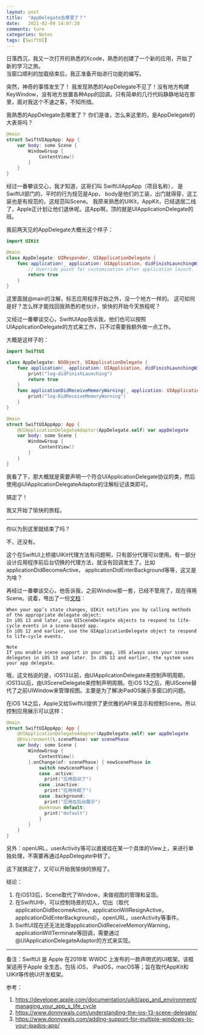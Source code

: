 ```yaml
---
layout: post  
title:  "AppDelegate去哪里了？"  
date:   2021-02-09 14:07:20
comments: ture
categories: Notes  
tags: [SwiftUI]  
---
```


日落西沉，我又一次打开的熟悉的Xcode，熟悉的创建了一个新的应用，开始了新的学习之旅。  
当窗口顺利的加载结束后，我正准备开始进行功能的编写。

突然，神奇的事情发生了！
我发现熟悉的AppDelegate不见了！没有地方构建KeyWindow，没有地方放置各种App的回调，只有简单的几行代码静静地站在那里，面对我这个不速之客，不知所措。

我熟悉的AppDelegate去哪里了？ 你们是谁，怎么来这里的，是AppDelegate的大表哥吗？

```swift
@main
struct SwiftUIAppApp: App {
    var body: some Scene {
        WindowGroup {
            ContentView()
        }
    }
}
```

经过一番攀谈交心，我才知道，这哥们叫 SwiftUIAppApp（项目名称）， 是SwiftUI部门的，平时的行为规范是App， body是他们的工装，出门就得穿，这工装也是有规范的，这规范叫Scene。 我原来熟悉的UIKit，AppKit，已经退居二线了，Apple正计划让他们退休呢。这App啊，顶的就是UIApplicationDelegate的班。

我前两天见的AppDelegate大概长这个样子：

```swift
import UIKit

@main
class AppDelegate: UIResponder, UIApplicationDelegate {
    func application(_ application: UIApplication, didFinishLaunchingWithOptions launchOptions: [UIApplication.LaunchOptionsKey: Any]?) -> Bool {
        // Override point for customization after application launch.
        return true
    }
}
```

这里面就@main的注解，标志应用程序开始之外，没一个地方一样的。 这可如何是好？怎么样才能找回我熟悉的老伙计，愉快的开始今天旅程呢？

又经过一番攀谈交心，SwiftUIApp告诉我，他们也可以按照UIApplicationDelegate的方式来工作，只不过需要我额外做一点工作。

大概是这样子的：

```swift
import SwiftUI

class AppDelegate: NSObject, UIApplicationDelegate {
    func application(_ application: UIApplication, didFinishLaunchingWithOptions launchOptions: [UIApplication.LaunchOptionsKey : Any]? = nil) -> Bool {
        print("log-didFinishLaunching")
        return true
    }
    func applicationDidReceiveMemoryWarning(_ application: UIApplication) {
        print("log-DidReceiveMemoryWarning")
    }
}

@main
struct SwiftUIAppApp: App {
    @UIApplicationDelegateAdaptor(AppDelegate.self) var appDelegate
    var body: some Scene {
        WindowGroup {
            ContentView()
        }
    }
}
```

我看了下，那大概就是需要声明一个符合UIApplicationDelegate协议的类，然后使用@UIApplicationDelegateAdaptor的注解标记该类即可。

搞定了！

我又开始了愉快的旅程。

---

你以为到这里就结束了吗？ 

不，还没有。

这个在SwiftUI上桥接UIKit代理方法有问题啊，只有部分代理可以使用。有一部分设计应用程序前后台切换的代理方法，就没有回调发生了。比如 applicationDidBecomeActive， applicationDidEnterBackground等等，这又是为啥？

再经过一番攀谈交心，他告诉我，之前Window那一套，已经不管用了，现在得用Scene。说着，甩出了一份[文档](https://developer.apple.com/documentation/uikit/app_and_environment/managing_your_app_s_life_cycle)：

```
When your app’s state changes, UIKit notifies you by calling methods of the appropriate delegate object:
In iOS 13 and later, use UISceneDelegate objects to respond to life-cycle events in a scene-based app.
In iOS 12 and earlier, use the UIApplicationDelegate object to respond to life-cycle events.

Note
If you enable scene support in your app, iOS always uses your scene delegates in iOS 13 and later. In iOS 12 and earlier, the system uses your app delegate.
```

哦，这文档说的是，iOS13以前，由UIApplicationDelegate来控制声明周期，iOS13以后，由UISceneDelegate来控制声明周期。在iOS 13之后，用UIScene替代了之前UIWindow来管理视图。主要是为了解决iPadOS展示多窗口的问题。

在iOS 14之后，Apple又给SwiftUI提供了更优雅的API来显示和控制Scene。所以控制应用展示可以这样：

```swift
@main
struct SwiftUIAppApp: App {
    @UIApplicationDelegateAdaptor(AppDelegate.self) var appDelegate
    @Environment(\.scenePhase) var scenePhase
    var body: some Scene {
        WindowGroup {
            ContentView()
        }.onChange(of: scenePhase) { newScenePhase in
            switch newScenePhase {
            case .active:
              print("应用启动了")
            case .inactive:
              print("应用休眠了")
            case .background:
              print("应用在后台展示")
            @unknown default:
              print("default")
            }
        }
    }
}
```

另外：openURL，userActivity等可以直接挂在某一个具体的View上，来进行单独处理，不需要再通过AppDelegate中转了。

这下就搞定了，又可以开始我愉快的旅程了。

结论：

1. 在iOS13后，Scene取代了Window，来做视图的管理和呈现。
2. 在SwiftUI中，可以控制场景的切入，切出（取代applicationDidBecomeActive，applicationWillResignActive， applicationDidEnterBackground）。openURL，userActivity等事件。
3. SwiftUI现在还无法处理applicationDidReceiveMemoryWarning，applicationWillTerminate等回调，需要通过@UIApplicationDelegateAdaptor的方式来实现。

---

备注：SwiftUI 是 Apple 在2019年 WWDC 上发布的一款声明式的UI框架。该框架适用于Apple 全生态，包括 iOS， iPadOS，macOS等；旨在取代AppKit和UIKit等传统UI开发框架。

参考： 

1. https://developer.apple.com/documentation/uikit/app_and_environment/managing_your_app_s_life_cycle
2. https://www.donnywals.com/understanding-the-ios-13-scene-delegate/
3. https://www.donnywals.com/adding-support-for-multiple-windows-to-your-ipados-app/